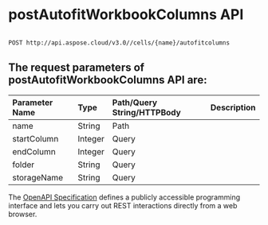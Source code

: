 # **postAutofitWorkbookColumns API**

 

```bash

POST http://api.aspose.cloud/v3.0//cells/{name}/autofitcolumns

```

## The request parameters of **postAutofitWorkbookColumns** API are: 

| Parameter Name | Type | Path/Query String/HTTPBody | Description | 
| :- | :- | :- |:- | 
|name|String|Path||
|startColumn|Integer|Query||
|endColumn|Integer|Query||
|folder|String|Query||
|storageName|String|Query||


The [OpenAPI Specification](https://reference.aspose.cloud/cells/#/WorkbookController/PostAutofitWorkbookColumns) defines a publicly accessible programming interface and lets you carry out REST interactions directly from a web browser.
